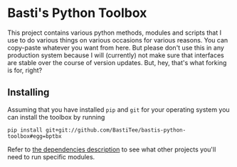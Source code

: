 # Basti's Python Toolbox

This project contains various python methods, modules and scripts that I use to do various things on various occasions for various reasons. You can copy-paste whatever you want from here. But please don't use this in any production system because I will (currently) not make sure that interfaces are stable over the course of version updates. But, hey, that's what forking is for, right? 

## Installing

Assuming that you have installed `pip` and `git` for your operating system you can install the toolbox by running

    pip install git+git://github.com/BastiTee/bastis-python-toolbox#egg=bptbx

Refer to [the dependencies description](DEPENDS) to see what other projects you'll need to run specific modules. 


